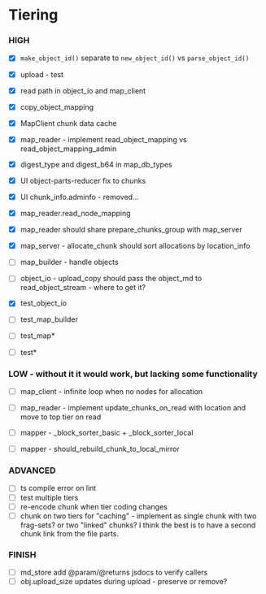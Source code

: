 # Tiering

### HIGH
- [x] `make_object_id()` separate to `new_object_id()` vs `parse_object_id()`
- [x] upload - test
- [x] read path in object_io and map_client
- [x] copy_object_mapping
- [x] MapClient chunk data cache
- [x] map_reader - implement read_object_mapping vs read_object_mapping_admin
- [x] digest_type and digest_b64 in map_db_types
- [x] UI object-parts-reducer fix to chunks
- [x] UI chunk_info.adminfo - removed...
- [x] map_reader.read_node_mapping
- [x] map_reader should share prepare_chunks_group with map_server
- [x] map_server - allocate_chunk should sort allocations by location_info
- [ ] map_builder - handle objects

- [ ] object_io - upload_copy should pass the object_md to read_object_stream - where to get it?

- [x] test_object_io
- [ ] test_map_builder
- [ ] test_map*
- [ ] test*


### LOW - without it it would work, but lacking some functionality
- [ ] map_client - infinite loop when no nodes for allocation
- [ ] map_reader - implement update_chunks_on_read with location and move to top tier on read
- [ ] mapper - _block_sorter_basic + _block_sorter_local
- [ ] mapper - should_rebuild_chunk_to_local_mirror


### ADVANCED
- [ ] ts compile error on lint
- [ ] test multiple tiers
- [ ] re-encode chunk when tier coding changes
- [ ] chunk on two tiers for "caching" - implement as single chunk with two frag-sets? or two "linked" chunks? I think the best is to have a second chunk link from the file parts.

### FINISH
- [ ] md_store add @param/@returns jsdocs to verify callers
- [ ] obj.upload_size updates during upload - preserve or remove?
